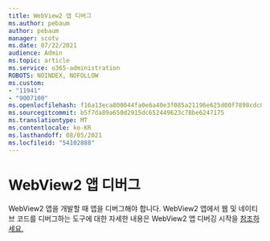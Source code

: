 ```yaml
---
title: WebView2 앱 디버그
ms.author: pebaum
author: pebaum
manager: scotv
ms.date: 07/22/2021
audience: Admin
ms.topic: article
ms.service: o365-administration
ROBOTS: NOINDEX, NOFOLLOW
ms.custom:
- "11941"
- "9007100"
ms.openlocfilehash: f16a13eca800044fa0e6a40e3f085a21196e625d00f7898cdc0f5a20a218b170
ms.sourcegitcommit: b5f7da89a650d2915dc652449623c78be6247175
ms.translationtype: MT
ms.contentlocale: ko-KR
ms.lasthandoff: 08/05/2021
ms.locfileid: "54102888"
---
```

# <a name="debug-webview2-apps"></a>WebView2 앱 디버그

WebView2 앱을 개발할 때 앱을 디버그해야 합니다. WebView2 앱에서 웹 및 네이티브 코드를 디버그하는 도구에 대한 자세한 내용은 WebView2 앱 디버깅 시작을 [참조하세요.](/microsoft-edge/webview2/how-to/debug)